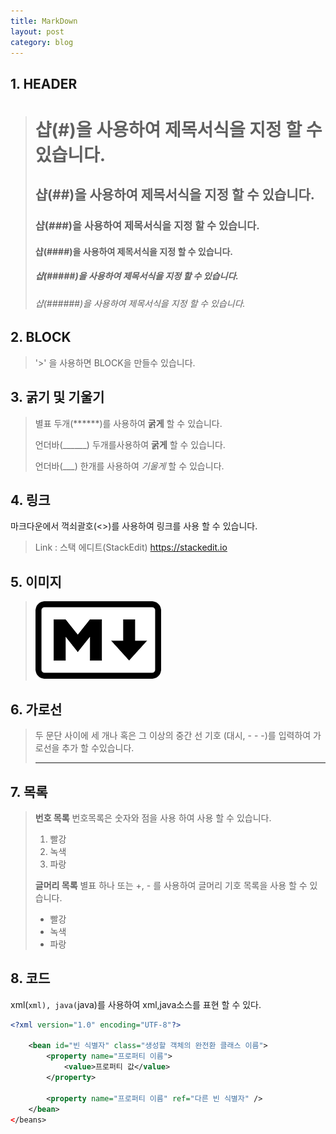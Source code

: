 ```yaml
---
title: MarkDown 
layout: post
category: blog
---
```


## __1. HEADER__
># 샵(#)을 사용하여 제목서식을 지정 할 수 있습니다.
>## 샵(##)을 사용하여 제목서식을 지정 할 수 있습니다.
>### 샵(###)을 사용하여 제목서식을 지정 할 수 있습니다.
>#### 샵(####)을 사용하여 제목서식을 지정 할 수 있습니다. 
>##### 샵(#####)을 사용하여 제목서식을 지정 할 수 있습니다.
>###### 샵(######)을 사용하여 제목서식을 지정 할 수 있습니다.

## __2. BLOCK__
>'>' 을 사용하면 BLOCK을 만들수 있습니다.

## __3. 굵기 및 기울기__
>별표 두개(******)를 사용하여 **굵게** 할 수 있습니다.
> 
>언더바(______) 두개를사용하여 __굵게__ 할 수 있습니다.
> 
>언더바(___) 한개를 사용하여 _기울게_ 할 수 있습니다.

## __4. 링크__
마크다운에서 꺽쇠괄호(<>)를 사용하여 링크를 사용 할 수 있습니다.
>Link : 스택 에디트(StackEdit)
><https://stackedit.io> 

## __5. 이미지__
>![Alt text](/uploads/markdownLogo.png)

## __6. 가로선__
> 두 문단 사이에 세 개나 혹은 그 이상의 중간 선 기호 (대시, - - -)를 입력하여 가로선을 추가 할 수있습니다.
> - ---
> 

## __7. 목록__
> **번호 목록**
> 번호목록은  숫자와 점을 사용 하여 사용 할 수 있습니다.
> 1. 빨강
> 2. 녹색
> 3. 파랑
> 
> **글머리 목록**
> 별표 하나 또는 +, - 를 사용하여 글머리 기호 목록을 사용 할 수 있습니다.
> * 빨강
> * 녹색
> * 파랑

## __8. 코드__
xml(```xml), java(```java)를 사용하여 xml,java소스를 표현 할 수 있다.
```xml
<?xml version="1.0" encoding="UTF-8"?>

	<bean id="빈 식별자" class="생성할 객체의 완전환 클래스 이름">
		<property name="프로퍼티 이름">
			<value>프로퍼티 값</value>
		</property>
		
		<property name="프로퍼티 이름" ref="다른 빈 식별자" />
	</bean>
</beans>
```